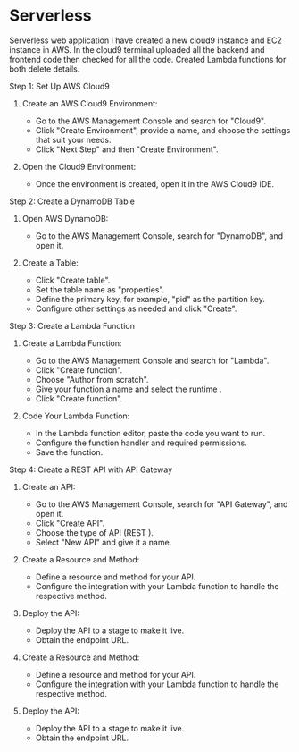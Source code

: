 # Serverless
Serverless web application
I have created a new cloud9 instance and EC2 instance in AWS.
In the cloud9 terminal uploaded all the backend and frontend code then checked for all the code.
Created Lambda functions for both delete details.

Step 1: Set Up AWS Cloud9
1. Create an AWS Cloud9 Environment:
   - Go to the AWS Management Console and search for "Cloud9".
   - Click "Create Environment", provide a name, and choose the settings that suit your needs.
   - Click "Next Step" and then "Create Environment".

2. Open the Cloud9 Environment:
   - Once the environment is created, open it in the AWS Cloud9 IDE.

 Step 2: Create a DynamoDB Table
1. Open AWS DynamoDB:
   - Go to the AWS Management Console, search for "DynamoDB", and open it.

2. Create a Table:
   - Click "Create table".
   - Set the table name as "properties".
   - Define the primary key, for example, "pid" as the partition key.
   - Configure other settings as needed and click "Create".

Step 3: Create a Lambda Function
1. Create a Lambda Function:
   - Go to the AWS Management Console and search for "Lambda".
   - Click "Create function".
   - Choose "Author from scratch".
   - Give your function a name and select the runtime .
   - Click "Create function".

2. Code Your Lambda Function:
   - In the Lambda function editor, paste the code you want to run. 
   - Configure the function handler and required permissions.
   - Save the function.

 Step 4: Create a REST API with API Gateway
1. Create an API:
   - Go to the AWS Management Console, search for "API Gateway", and open it.
   - Click "Create API".
   - Choose the type of API (REST ).
   - Select "New API" and give it a name.

2. Create a Resource and Method:
   - Define a resource and method for your API.
   - Configure the integration with your Lambda function to handle the respective method.

3. Deploy the API:
   - Deploy the API to a stage to make it live.
   - Obtain the endpoint URL.
2. Create a Resource and Method:
   - Define a resource and method for your API.
   - Configure the integration with your Lambda function to handle the respective method.

3. Deploy the API:
   - Deploy the API to a stage to make it live.
   - Obtain the endpoint URL.
